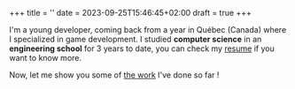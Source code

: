 +++
title = ''
date = 2023-09-25T15:46:45+02:00
draft = true
+++


I'm a young developer, coming back from a year in Québec (Canada) where I specialized in game development.
I studied **computer science** in an **engineering school** for 3 years to date, you can check my [resume](assets\resume.pdf) if you want to know more.

Now, let me show you some of [the work](projects/) I've done so far !